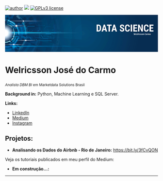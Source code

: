 [![author](https://img.shields.io/badge/author-welricsson-red.svg)](https://www.linkedin.com/in/welricsson/) [![](https://img.shields.io/badge/python-3.7+-blue.svg)](https://www.python.org/downloads/release/python-365/) [![GPLv3 license](https://img.shields.io/badge/License-GPLv3-blue.svg)](http://perso.crans.org/besson/LICENSE.html) 

<p align="center">
  <img src="banner.png" >
</p>

# Welricsson José do Carmo
<sub>*Analista DBM BI* em Marketdata Solutions Brasil</sub>

**Background in:** Python, Machine Learning e SQL Server.

**Links:**
* [LinkedIn](https://www.linkedin.com/in/welricsson/)
* [Medium](https://medium.com/@welricsson)
* [Instagram](https://www.instagram.com/welricsson/)

## Projetos:

* **Analisando os Dados do Airbnb - Rio de Janeiro:** https://bit.ly/3fCvQON

Veja os tutoriais publicados em meu perfil do Medium:

* **Em construção...:**

---




